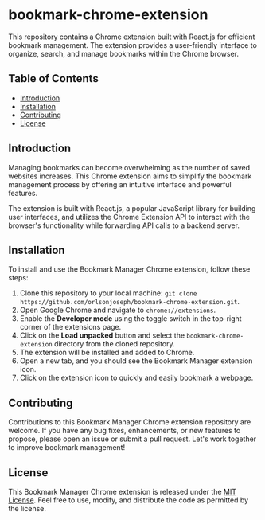 # bookmark-chrome-extension

This repository contains a Chrome extension built with React.js for efficient bookmark management. The extension provides a user-friendly interface to organize, search, and manage bookmarks within the Chrome browser.

## Table of Contents

- [Introduction](#introduction)
- [Installation](#installation)
- [Contributing](#contributing)
- [License](#license)

## Introduction

Managing bookmarks can become overwhelming as the number of saved websites increases. This Chrome extension aims to simplify the bookmark management process by offering an intuitive interface and powerful features.

The extension is built with React.js, a popular JavaScript library for building user interfaces, and utilizes the Chrome Extension API to interact with the browser's functionality while forwarding API calls to a backend server.

## Installation

To install and use the Bookmark Manager Chrome extension, follow these steps:

1. Clone this repository to your local machine: `git clone https://github.com/orlsonjoseph/bookmark-chrome-extension.git`.
2. Open Google Chrome and navigate to `chrome://extensions`.
3. Enable the **Developer mode** using the toggle switch in the top-right corner of the extensions page.
4. Click on the **Load unpacked** button and select the `bookmark-chrome-extension` directory from the cloned repository.
5. The extension will be installed and added to Chrome.
6. Open a new tab, and you should see the Bookmark Manager extension icon.
7. Click on the extension icon to quickly and easily bookmark a webpage.

## Contributing

Contributions to this Bookmark Manager Chrome extension repository are welcome. If you have any bug fixes, enhancements, or new features to propose, please open an issue or submit a pull request. Let's work together to improve bookmark management!

## License

This Bookmark Manager Chrome extension is released under the [MIT License](LICENSE). Feel free to use, modify, and distribute the code as permitted by the license.
